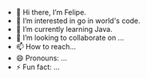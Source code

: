 - 👋 Hi there, I’m Felipe.
- 👀 I’m interested in go in world's code. 
- 🌱 I’m currently learning Java.
- 💞️ I’m looking to collaborate on ...
- 📫 How to reach...
- 😄 Pronouns: ...
- ⚡ Fun fact: ...

<!---
clanrefe/clanrefe is a ✨ special ✨ repository because its `README.md` (this file) appears on your GitHub profile.
You can click the Preview link to take a look at your changes.
--->
